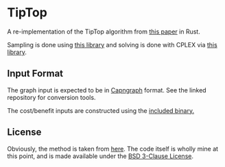 # TipTop

A re-implementation of the TipTop algorithm from [this
paper](https://arxiv.org/abs/1701.08462) in Rust.

Sampling is done using [this library](https://github.com/emallson/ris.rs)
and solving is done with CPLEX via [this
library](https://github.com/emallson/rplex).

## Input Format

The graph input is expected to be in
[Capngraph](https://github.com/emallson/capngraph) format. See the linked
repository for conversion tools.

The cost/benefit inputs are constructed using the [included
binary.](./src/bin/build-data.rs)

## License

Obviously, the method is taken from [here](https://arxiv.org/abs/1701.08462).
The code itself is wholly mine at this point, and is made available under the
[BSD 3-Clause License](./LICENSE).

